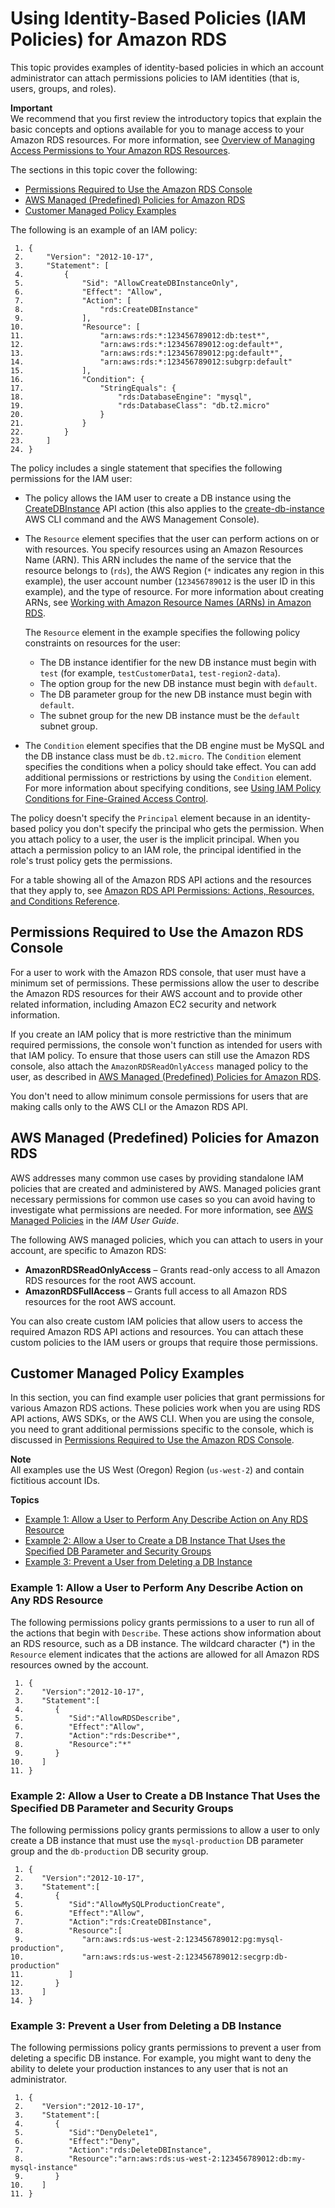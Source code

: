 # Using Identity\-Based Policies \(IAM Policies\) for Amazon RDS<a name="UsingWithRDS.IAM.AccessControl.IdentityBased"></a>

This topic provides examples of identity\-based policies in which an account administrator can attach permissions policies to IAM identities \(that is, users, groups, and roles\)\. 

**Important**  
We recommend that you first review the introductory topics that explain the basic concepts and options available for you to manage access to your Amazon RDS resources\. For more information, see [Overview of Managing Access Permissions to Your Amazon RDS Resources](UsingWithRDS.IAM.AccessControl.Overview.md)\.

The sections in this topic cover the following:
+ [Permissions Required to Use the Amazon RDS Console](#UsingWithRDS.IAM.RequiredPermissions.Console)
+ [AWS Managed \(Predefined\) Policies for Amazon RDS](#UsingWithRDS.IAM.AccessControl.ManagedPolicies)
+ [Customer Managed Policy Examples](#IAMPolicyExamples-RDS)

The following is an example of an IAM policy:

```
 1. {
 2.     "Version": "2012-10-17",
 3.     "Statement": [
 4.         {
 5.             "Sid": "AllowCreateDBInstanceOnly",
 6.             "Effect": "Allow",
 7.             "Action": [
 8.                 "rds:CreateDBInstance"
 9.             ],
10.             "Resource": [
11.                 "arn:aws:rds:*:123456789012:db:test*",
12.                 "arn:aws:rds:*:123456789012:og:default*",
13.                 "arn:aws:rds:*:123456789012:pg:default*",
14.                 "arn:aws:rds:*:123456789012:subgrp:default"
15.             ],
16.             "Condition": {
17.                 "StringEquals": {
18.                     "rds:DatabaseEngine": "mysql",
19.                     "rds:DatabaseClass": "db.t2.micro"
20.                 }
21.             }
22.         }
23.     ]
24. }
```

The policy includes a single statement that specifies the following permissions for the IAM user:
+ The policy allows the IAM user to create a DB instance using the [CreateDBInstance](http://docs.aws.amazon.com/AmazonRDS/latest/APIReference/API_CreateDBInstance.html) API action \(this also applies to the [create\-db\-instance](http://docs.aws.amazon.com/cli/latest/reference/rds/create-db-instance.html) AWS CLI command and the AWS Management Console\)\.
+ The `Resource` element specifies that the user can perform actions on or with resources\. You specify resources using an Amazon Resources Name \(ARN\)\. This ARN includes the name of the service that the resource belongs to \(`rds`\), the AWS Region \(`*` indicates any region in this example\), the user account number \(`123456789012` is the user ID in this example\), and the type of resource\. For more information about creating ARNs, see [Working with Amazon Resource Names \(ARNs\) in Amazon RDS](USER_Tagging.ARN.md)\.

  The `Resource` element in the example specifies the following policy constraints on resources for the user:
  + The DB instance identifier for the new DB instance must begin with `test` \(for example, `testCustomerData1`, `test-region2-data`\)\.
  + The option group for the new DB instance must begin with `default`\.
  + The DB parameter group for the new DB instance must begin with `default`\.
  + The subnet group for the new DB instance must be the `default` subnet group\.
+ The `Condition` element specifies that the DB engine must be MySQL and the DB instance class must be `db.t2.micro`\. The `Condition` element specifies the conditions when a policy should take effect\. You can add additional permissions or restrictions by using the `Condition` element\. For more information about specifying conditions, see [Using IAM Policy Conditions for Fine\-Grained Access Control](UsingWithRDS.IAM.Conditions.md)\.

The policy doesn't specify the `Principal` element because in an identity\-based policy you don't specify the principal who gets the permission\. When you attach policy to a user, the user is the implicit principal\. When you attach a permission policy to an IAM role, the principal identified in the role's trust policy gets the permissions\.

 For a table showing all of the Amazon RDS API actions and the resources that they apply to, see [Amazon RDS API Permissions: Actions, Resources, and Conditions Reference](UsingWithRDS.IAM.ResourcePermissions.md)\. 

## Permissions Required to Use the Amazon RDS Console<a name="UsingWithRDS.IAM.RequiredPermissions.Console"></a>

For a user to work with the Amazon RDS console, that user must have a minimum set of permissions\. These permissions allow the user to describe the Amazon RDS resources for their AWS account and to provide other related information, including Amazon EC2 security and network information\.

If you create an IAM policy that is more restrictive than the minimum required permissions, the console won't function as intended for users with that IAM policy\. To ensure that those users can still use the Amazon RDS console, also attach the `AmazonRDSReadOnlyAccess` managed policy to the user, as described in [AWS Managed \(Predefined\) Policies for Amazon RDS](#UsingWithRDS.IAM.AccessControl.ManagedPolicies)\.

You don't need to allow minimum console permissions for users that are making calls only to the AWS CLI or the Amazon RDS API\. 

## AWS Managed \(Predefined\) Policies for Amazon RDS<a name="UsingWithRDS.IAM.AccessControl.ManagedPolicies"></a>

AWS addresses many common use cases by providing standalone IAM policies that are created and administered by AWS\. Managed policies grant necessary permissions for common use cases so you can avoid having to investigate what permissions are needed\. For more information, see [AWS Managed Policies](http://docs.aws.amazon.com/IAM/latest/UserGuide/access_policies_managed-vs-inline.html#aws-managed-policies) in the *IAM User Guide*\.

The following AWS managed policies, which you can attach to users in your account, are specific to Amazon RDS:
+ **AmazonRDSReadOnlyAccess** – Grants read\-only access to all Amazon RDS resources for the root AWS account\.
+ **AmazonRDSFullAccess** – Grants full access to all Amazon RDS resources for the root AWS account\.

You can also create custom IAM policies that allow users to access the required Amazon RDS API actions and resources\. You can attach these custom policies to the IAM users or groups that require those permissions\. 

## Customer Managed Policy Examples<a name="IAMPolicyExamples-RDS"></a>

In this section, you can find example user policies that grant permissions for various Amazon RDS actions\. These policies work when you are using RDS API actions, AWS SDKs, or the AWS CLI\. When you are using the console, you need to grant additional permissions specific to the console, which is discussed in [Permissions Required to Use the Amazon RDS Console](#UsingWithRDS.IAM.RequiredPermissions.Console)\.

**Note**  
All examples use the US West \(Oregon\) Region \(`us-west-2`\) and contain fictitious account IDs\.

**Topics**
+ [Example 1: Allow a User to Perform Any Describe Action on Any RDS Resource](#IAMPolicyExamples-RDS-perform-describe-action)
+ [Example 2: Allow a User to Create a DB Instance That Uses the Specified DB Parameter and Security Groups](#IAMPolicyExamples-RDS-create-db-instance)
+ [Example 3: Prevent a User from Deleting a DB Instance](#IAMPolicyExamples-RDS-prevent-db-deletion)

### Example 1: Allow a User to Perform Any Describe Action on Any RDS Resource<a name="IAMPolicyExamples-RDS-perform-describe-action"></a>

The following permissions policy grants permissions to a user to run all of the actions that begin with `Describe`\. These actions show information about an RDS resource, such as a DB instance\. The wildcard character \(\*\) in the `Resource` element indicates that the actions are allowed for all Amazon RDS resources owned by the account\. 

```
 1. {
 2.    "Version":"2012-10-17",
 3.    "Statement":[
 4.       {
 5.          "Sid":"AllowRDSDescribe",
 6.          "Effect":"Allow",
 7.          "Action":"rds:Describe*",
 8.          "Resource":"*"
 9.       }
10.    ]
11. }
```

### Example 2: Allow a User to Create a DB Instance That Uses the Specified DB Parameter and Security Groups<a name="IAMPolicyExamples-RDS-create-db-instance"></a>

The following permissions policy grants permissions to allow a user to only create a DB instance that must use the `mysql-production` DB parameter group and the `db-production` DB security group\. 

```
 1. {
 2.    "Version":"2012-10-17",
 3.    "Statement":[
 4.       {
 5.          "Sid":"AllowMySQLProductionCreate",
 6.          "Effect":"Allow",
 7.          "Action":"rds:CreateDBInstance",
 8.          "Resource":[
 9.             "arn:aws:rds:us-west-2:123456789012:pg:mysql-production",
10.             "arn:aws:rds:us-west-2:123456789012:secgrp:db-production"
11.          ]
12.       }
13.    ]
14. }
```

### Example 3: Prevent a User from Deleting a DB Instance<a name="IAMPolicyExamples-RDS-prevent-db-deletion"></a>

The following permissions policy grants permissions to prevent a user from deleting a specific DB instance\. For example, you might want to deny the ability to delete your production instances to any user that is not an administrator\.

```
 1. {
 2.    "Version":"2012-10-17",
 3.    "Statement":[
 4.       {
 5.          "Sid":"DenyDelete1",
 6.          "Effect":"Deny",
 7.          "Action":"rds:DeleteDBInstance",
 8.          "Resource":"arn:aws:rds:us-west-2:123456789012:db:my-mysql-instance"
 9.       }
10.    ]
11. }
```